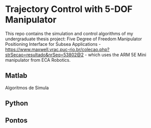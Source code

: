 # Trajectory Control with 5-DOF Manipulator

This repo contains the simulation and control algorithms of my undergraduate thesis project: Five Degree of Freedom Manipulator Positioning Interface for Subsea Applications - https://www.maxwell.vrac.puc-rio.br/colecao.php?strSecao=resultado&nrSeq=53802@2 - which uses the ARM 5E Mini manipulator from ECA Robotics.

## Matlab
Algoritmos de Simula

## Python
 
## Pontos

